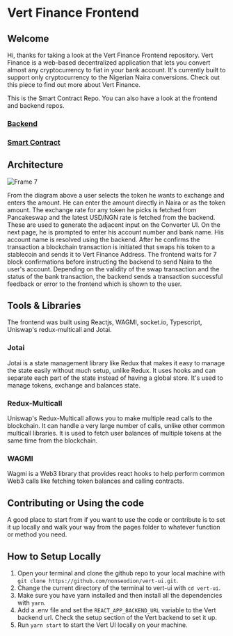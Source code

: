 # Vert Finance Frontend

## Welcome
Hi, thanks for taking a look at the Vert Finance Frontend repository. Vert Finance is a web-based decentralized application that lets you convert almost any cryptocurrency to fiat in your bank account. It's currently built to support only cryptocurrency to the Nigerian Naira conversions. Check out this piece to find out more about Vert Finance.

This is the Smart Contract Repo. You can also have a look at the frontend and backend repos.

### [Backend](https://github.com/nonseodion/vert-backend)

### [Smart Contract](https://github.com/nonseodion/vert-router)

## Architecture

![Frame 7](https://github.com/nonseodion/vert-ui/assets/38128301/15e399bf-2af8-47c4-a02a-464c25aa8b97)

From the diagram above a user selects the token he wants to exchange and enters the amount. He can enter the amount directly in Naira or as the token amount. The exchange rate for any token he picks is fetched from Pancakeswap and the latest USD/NGN rate is fetched from the backend. These are used to generate the adjacent input on the Converter UI. On the next page, he is prompted to enter his account number and bank name. His account name is resolved using the backend. After he confirms the transaction a blockchain transaction is initiated that swaps his token to a stablecoin and sends it to Vert Finance Address. The frontend waits for 7 block confirmations before instructing the backend to send Naira to the user's account. Depending on the validity of the swap transaction and the status of the bank transaction, the backend sends a transaction successful feedback or error to the frontend which is shown to the user.

## Tools & Libraries

The frontend was built using Reactjs, WAGMI, socket.io, Typescript, Uniswap's redux-multicall and Jotai. 

### Jotai
  Jotai is a state management library like Redux that makes it easy to manage the state easily without much setup, unlike Redux. It uses hooks and can separate each part of the state instead of having a global store. It's used to manage tokens, exchange and balances state. 

### Redux-Multicall
Uniswap's Redux-Multicall allows you to make multiple read calls to the blockchain. It can handle a very large number of calls, unlike other common multicall libraries. It is used to fetch user balances of multiple tokens at the same time from the blockchain.

### WAGMI 
Wagmi is a Web3 library that provides react hooks to help perform common Web3 calls like fetching token balances and calling contracts.

## Contributing or Using the code

A good place to start from if you want to use the code or contribute is to set it up locally and walk your way from the pages folder to whatever function or method you need.

## How to Setup Locally

1. Open your terminal and clone the github repo to your local machine with `git clone https://github.com/nonseodion/vert-ui.git`.
2. Change the current directory of the terminal to vert-ui with `cd vert-ui`.
3. Make sure you have yarn installed and then install all the dependencies with `yarn`.
4. Add a .env file and set the  `REACT_APP_BACKEND_URL` variable to the Vert backend url. Check the setup section of the Vert backend to set it up.
5. Run `yarn start` to start the Vert UI locally on your machine.
